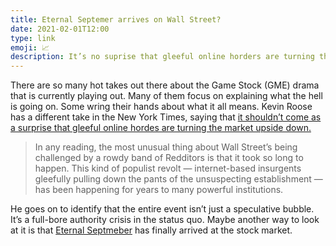 ```yaml
---
title: Eternal Septemer arrives on Wall Street?
date: 2021-02-01T12:00
type: link
emoji: 📈
description: It’s no suprise that gleeful online horders are turning the market upside down.
---
```


There are so many hot takes out there about the Game Stock (GME) drama that is currently playing out. Many of them focus on explaining what the hell is going on. Some wring their hands about what it all means. Kevin Roose has a different take in the New York Times, saying that [it shouldn’t come as a surprise that gleeful online hordes are turning the market upside down.][link]

> In any reading, the most unusual thing about Wall Street’s being challenged by a rowdy band of Redditors is that it took so long to happen. This kind of populist revolt — internet-based insurgents gleefully pulling down the pants of the unsuspecting establishment — has been happening for years to many powerful institutions.

He goes on to identify that the entire event isn’t just a speculative bubble. It’s a full-bore authority crisis in the status quo. Maybe another way to look at it is that [Eternal Septmeber][es] has finally arrived at the stock market.

[link]: https://www.nytimes.com/2021/01/28/technology/gamestop-stock.html
[es]: https://en.wikipedia.org/wiki/Eternal_September
